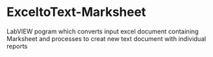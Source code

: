 # ExceltoText-Marksheet
LabVIEW pogram which converts input excel document containing Marksheet and processes to creat new text document with individual reports
